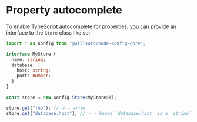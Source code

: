 # Property autocomplete

To enable TypeScript autocomplete for properties, you can provide an interface to
the `Store` class like so:

```ts
import * as Konfig from "@willsoto/node-konfig-core";

interface MyStore {
  name: string;
  database: {
    host: string;
    port: number;
  }
}

const store = new Konfig.Store<MyStore>();

store.get("foo"); // ✗ - error
store.get("database.host"); // ✓ - knows `database.host` is a `string`
```

